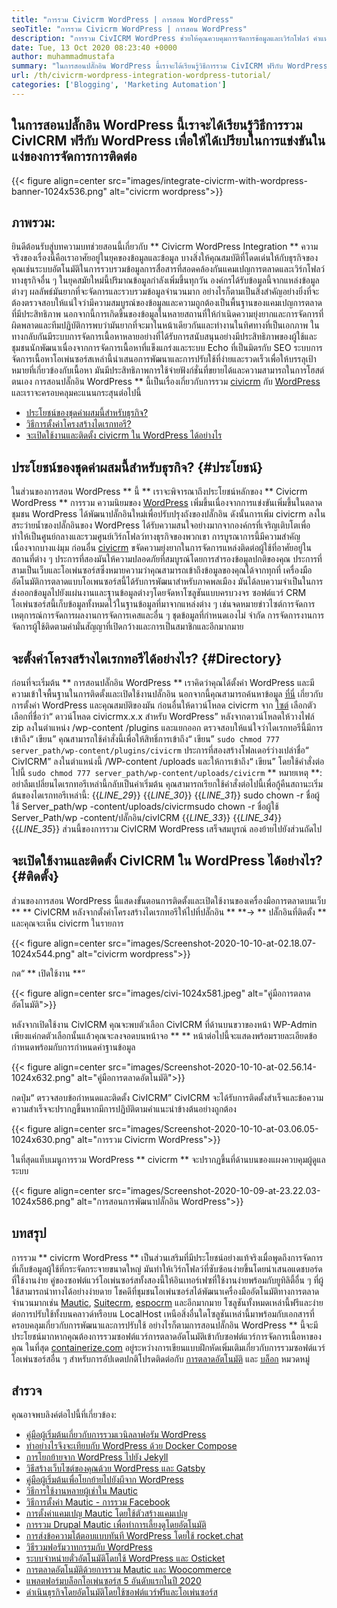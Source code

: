 ```yaml
---
title: "การรวม Civicrm WordPress | การสอน WordPress" 
seoTitle: "การรวม Civicrm WordPress | การสอน WordPress" 
description: "การรวม CivICRM WordPress ช่วยให้คุณควบคุมการจัดการข้อมูลและเวิร์กโฟลว์ คำแนะนำที่ดีที่สุดเกี่ยวกับการใช้งานที่มีประสิทธิภาพของ Civicrm โอเพนซอร์สกับ WordPress" 
date: Tue, 13 Oct 2020 08:23:40 +0000
author: muhammadmustafa
summary: "ในการสอนปลั๊กอิน WordPress นี้เราจะได้เรียนรู้วิธีการรวม CivICRM ฟรีกับ WordPress เพื่อให้ได้เปรียบในการแข่งขันในแง่ของการจัดการการติดต่อ" 
url: /th/civicrm-wordpress-integration-wordpress-tutorial/
categories: ['Blogging', 'Marketing Automation']
---
```


## ในการสอนปลั๊กอิน WordPress นี้เราจะได้เรียนรู้วิธีการรวม CivICRM ฟรีกับ WordPress เพื่อให้ได้เปรียบในการแข่งขันในแง่ของการจัดการการติดต่อ

{{< figure align=center src="images/integrate-civicrm-with-wordpress-banner-1024x536.png" alt="civicrm wordpress">}}


## ภาพรวม:
ยินดีต้อนรับสู่บทความบทช่วยสอนนี้เกี่ยวกับ ** Civicrm WordPress Integration ** ความจริงของเรื่องนี้คือเราอาศัยอยู่ในยุคของข้อมูลและข้อมูล บางสิ่งให้คุณสมบัติที่โดดเด่นให้กับธุรกิจของคุณเช่นระบบอัตโนมัติในการรวบรวมข้อมูลการสื่อสารที่สอดคล้องกันแคมเปญการตลาดและเวิร์กโฟลว์ทางธุรกิจอื่น ๆ ในยุคสมัยใหม่นี้ปริมาณข้อมูลกำลังเพิ่มขึ้นทุกวัน องค์กรได้รับข้อมูลนี้จากแหล่งข้อมูลต่างๆ ผลลัพธ์มันยากที่จะจัดการและรวบรวมข้อมูลจำนวนมาก อย่างไรก็ตามเป็นสิ่งสำคัญอย่างยิ่งที่จะต้องตรวจสอบให้แน่ใจว่ามีความสมบูรณ์ของข้อมูลและความถูกต้องเป็นพื้นฐานของแคมเปญการตลาดที่มีประสิทธิภาพ นอกจากนี้การเกิดขึ้นของข้อมูลในหลายสถานที่ให้กำเนิดความยุ่งยากและการจัดการที่ผิดพลาดและทีมปฏิบัติการพบว่ามันยากที่จะมาในหน้าเดียวกันและทำงานในทิศทางที่เป็นเอกภาพ
ในทางกลับกันมีระบบการจัดการเนื้อหาหลายอย่างที่ได้รับการสนับสนุนอย่างมีประสิทธิภาพของผู้ใช้และชุมชนนักพัฒนาเนื่องจากการจัดการเนื้อหาที่แข็งแกร่งและระบบ Echo ที่เป็นมิตรกับ SEO ระบบการจัดการเนื้อหาโอเพ่นซอร์สเหล่านี้นำเสนอการพัฒนาและการปรับใช้ที่ง่ายและรวดเร็วเพื่อให้บรรลุเป้าหมายที่เกี่ยวข้องกับเนื้อหา มันมีประสิทธิภาพการใช้จ่ายฟังก์ชั่นที่ขยายได้และความสามารถในการโฮสต์ตนเอง การสอนปลั๊กอิน WordPress ** นี้เป็นเรื่องเกี่ยวกับการรวม [civicrm][2] กับ [WordPress][3] และเราจะครอบคลุมคะแนนกระสุนต่อไปนี้
  * [ประโยชน์ของชุดค่าผสมนี้สำหรับธุรกิจ?][4]
  * [วิธีการตั้งค่าโครงสร้างไดเรกทอรี?][5]
  * [จะเปิดใช้งานและติดตั้ง civicrm ใน WordPress ได้อย่างไร][6]

## ประโยชน์ของชุดค่าผสมนี้สำหรับธุรกิจ? {#ประโยชน์}
ในส่วนของการสอน WordPress ** นี้ ** เราจะพิจารณาถึงประโยชน์หลักของ ** Civicrm WordPress ** การรวม ความนิยมของ [WordPress][3] เพิ่มขึ้นเนื่องจากการแข่งขันเพิ่มขึ้นในตลาด ชุมชน WordPress ได้พัฒนาปลั๊กอินใหม่เพื่อปรับปรุงถังของปลั๊กอิน ดังนั้นการเพิ่ม civicrm ลงในสระว่ายน้ำของปลั๊กอินของ WordPress ได้รับความสนใจอย่างมากจากองค์กรที่เจริญเติบโตเพื่อทำให้เป็นศูนย์กลางและรวมศูนย์เวิร์กโฟลว์ทางธุรกิจของพวกเขา
การบูรณาการนี้มีความสำคัญเนื่องจากบางแง่มุม ก่อนอื่น [civicrm][2] ขจัดความยุ่งยากในการจัดการแหล่งติดต่อผู้ใช้ที่อาศัยอยู่ในสถานที่ต่าง ๆ ประการที่สองมันให้ความปลอดภัยที่สมบูรณ์โดยการสำรองข้อมูลปกติของคุณ ประการที่สามเป็นเว็บและโอเพ่นซอร์สซึ่งหมายความว่าคุณสามารถเข้าถึงข้อมูลของคุณได้จากทุกที่ เครื่องมืออัตโนมัติการตลาดแบบโอเพนซอร์สนี้ได้รับการพัฒนาสำหรับภาคพลเมือง มันได้ลบความจำเป็นในการส่งออกข้อมูลไปยังแผ่นงานและฐานข้อมูลต่างๆโดยจัดหาโซลูชันแบบครบวงจร ซอฟต์แวร์ CRM โอเพ่นซอร์สนี้เก็บข้อมูลทั้งหมดไว้ในฐานข้อมูลที่มาจากแหล่งต่าง ๆ เช่นจดหมายข่าวไซต์การจัดการเหตุการณ์การจัดการผลงานการจัดการเคสและอื่น ๆ ชุดข้อมูลที่กำหนดเองไม่ จำกัด การจัดการงานการจัดการผู้ใช้ติดตามคำมั่นสัญญาที่เปิดกว้างและการเป็นสมาชิกและอีกมากมาย

## จะตั้งค่าโครงสร้างไดเรกทอรีได้อย่างไร? {#Directory}
ก่อนที่จะเริ่มต้น ** การสอนปลั๊กอิน WordPress ** เราคิดว่าคุณได้ตั้งค่า WordPress และมีความเข้าใจพื้นฐานในการติดตั้งและเปิดใช้งานปลั๊กอิน นอกจากนี้คุณสามารถค้นหาข้อมูล [ที่นี่][7] เกี่ยวกับการตั้งค่า WordPress และคุณสมบัติของมัน
ก่อนอื่นให้ดาวน์โหลด civicrm จาก [ไซต์][8] เลือกตัวเลือกที่ชื่อว่า“ ดาวน์โหลด civicrmx.x.x สำหรับ WordPress”
หลังจากดาวน์โหลดให้วางไฟล์ zip ลงในตำแหน่ง /wp-content /plugins และแยกออก ตรวจสอบให้แน่ใจว่าไดเรกทอรีนี้มีการเข้าถึง“ เขียน”
คุณสามารถใช้คำสั่งนี้เพื่อให้สิทธิ์การเข้าถึง“ เขียน” `sudo chmod 777 server_path/wp-content/plugins/civicrm`
ประการที่สองสร้างโฟลเดอร์ว่างเปล่าชื่อ“ CivICRM” ลงในตำแหน่งนี้ /WP-content /uploads และให้การเข้าถึง“ เขียน” โดยใช้คำสั่งต่อไปนี้
`sudo chmod 777 server_path/wp-content/uploads/civicrm`
** หมายเหตุ **: อย่าลืมเปลี่ยนไดเรกทอรีเหล่านี้กลับเป็นค่าเริ่มต้น คุณสามารถเรียกใช้คำสั่งต่อไปนี้เพื่อกู้คืนสถานะเริ่มต้นของไดเรกทอรีเหล่านี้:
{{_LINE_29_}}
{{_LINE_30_}}
{{_LINE_31_}}
      sudo chown -r ชื่อผู้ใช้ Server_path/wp -content/uploads/civicrmsudo chown -r ชื่อผู้ใช้ Server_Path/wp -content/ปลั๊กอิน/civICRM
{{_LINE_33_}}
{{_LINE_34_}}
{{_LINE_35_}}
ส่วนนี้ของการรวม CivICRM WordPress เสร็จสมบูรณ์ ลองย้ายไปยังส่วนถัดไป

## จะเปิดใช้งานและติดตั้ง CivICRM ใน WordPress ได้อย่างไร? {#ติดตั้ง}
ส่วนของการสอน WordPress นี้แสดงขั้นตอนการติดตั้งและเปิดใช้งานของเครื่องมือการตลาดบนเว็บ ** ** CivICRM หลังจากตั้งค่าโครงสร้างไดเรกทอรีให้ไปที่ปลั๊กอิน ** **-> ** ปลั๊กอินที่ติดตั้ง ** และคุณจะเห็น civicrm ในรายการ

{{< figure align=center src="images/Screenshot-2020-10-10-at-02.18.07-1024x544.png" alt="civicrm wordpress">}}

กด“ ** เปิดใช้งาน **“

{{< figure align=center src="images/civi-1024x581.jpeg" alt="คู่มือการตลาดอัตโนมัติ">}}

หลังจากเปิดใช้งาน CivICRM คุณจะพบตัวเลือก CivICRM ที่ด้านบนขวาของหน้า WP-Admin เพียงแค่กดตัวเลือกนั้นแล้วคุณจะลงจอดบนหน้าจอ ** **
หน้าต่อไปนี้จะแสดงพร้อมรายละเอียดข้อกำหนดพร้อมกับการกำหนดค่าฐานข้อมูล

{{< figure align=center src="images/Screenshot-2020-10-10-at-02.56.14-1024x632.png" alt="คู่มือการตลาดอัตโนมัติ">}}

กดปุ่ม“ ตรวจสอบข้อกำหนดและติดตั้ง CivICRM” CivICRM จะได้รับการติดตั้งสำเร็จและข้อความความสำเร็จจะปรากฏขึ้นหากมีการปฏิบัติตามคำแนะนำข้างต้นอย่างถูกต้อง

{{< figure align=center src="images/Screenshot-2020-10-10-at-03.06.05-1024x630.png" alt="การรวม Civicrm WordPress">}}

ในที่สุดแท็บเมนูการรวม WordPress ** civicrm ** จะปรากฏขึ้นที่ด้านบนของแผงควบคุมผู้ดูแลระบบ

{{< figure align=center src="images/Screenshot-2020-10-09-at-23.22.03-1024x586.png" alt="การสอนการพัฒนาปลั๊กอิน WordPress">}}


## บทสรุป
การรวม ** civicrm WordPress ** เป็นส่วนเสริมที่มีประโยชน์อย่างแท้จริงเมื่อพูดถึงการจัดการที่เก็บข้อมูลผู้ใช้ที่กระจัดกระจายขนาดใหญ่ มันทำให้เวิร์กโฟลว์ที่ซับซ้อนง่ายขึ้นโดยนำเสนอแดชบอร์ดที่ใช้งานง่าย คู่ของซอฟต์แวร์โอเพ่นซอร์สทั้งสองนี้ให้อินเทอร์เฟซที่ใช้งานง่ายพร้อมกับยูทิลิตี้อื่น ๆ ที่ผู้ใช้สามารถนำทางได้อย่างง่ายดาย โชคดีที่ชุมชนโอเพ่นซอร์สได้พัฒนาเครื่องมืออัตโนมัติทางการตลาดจำนวนมากเช่น [Mautic][9], [Suitecrm][10], [espocrm][11] และอีกมากมาย โซลูชันทั้งหมดเหล่านี้ฟรีและง่ายต่อการปรับใช้ทั้งบนคลาวด์หรือบน LocalHost เหนือสิ่งอื่นใดโซลูชันเหล่านี้มาพร้อมกับเอกสารที่ครอบคลุมเกี่ยวกับการพัฒนาและการปรับใช้ อย่างไรก็ตามการสอนปลั๊กอิน WordPress ** นี้จะมีประโยชน์มากหากคุณต้องการรวมซอฟต์แวร์การตลาดอัตโนมัติเข้ากับซอฟต์แวร์การจัดการเนื้อหาของคุณ
ในที่สุด [containerize.com][12] อยู่ระหว่างการเขียนแบบฝึกหัดเพิ่มเติมเกี่ยวกับการรวมซอฟต์แวร์โอเพ่นซอร์สอื่น ๆ สำหรับการอัปเดตปกติโปรดติดต่อกับ [การตลาดอัตโนมัติ][1] และ [บล็อก][13] หมวดหมู่

## สำรวจ
คุณอาจพบลิงค์ต่อไปนี้ที่เกี่ยวข้อง:
  * [คู่มือผู้เริ่มต้นเกี่ยวกับการรวมเวนิลลาฟอรัม WordPress][14]
  * [ทำอย่างไรจึงจะเทียบกับ WordPress ด้วย Docker Compose][15]
  * [การโยกย้ายจาก WordPress ไปยัง Jekyll][16]
  * [วิธีสร้างเว็บไซต์ของคุณด้วย WordPress และ Gatsby][17]
  * [คู่มือผู้เริ่มต้นเพื่อโยกย้ายไปยังผีจาก WordPress][18]
  * [วิธีการใช้งานหลายผู้เช่าใน Mautic][19]
  * [วิธีการตั้งค่า Mautic - การรวม Facebook][20]
  * [การตั้งค่าแคมเปญ Mautic โดยใช้ตัวสร้างแคมเปญ][21]
  * [การรวม Drupal Mautic เพื่อทำการเลี้ยงดูโดยอัตโนมัติ][22]
  * [การส่งข้อความโต้ตอบแบบทันที WordPress โดยใช้ rocket.chat][23]
  * [วิธีรวมฟอรัมวาทกรรมกับ WordPress][24]
  * [ระบบจำหน่ายตั๋วอัตโนมัติโดยใช้ WordPress และ Osticket][25]
  * [การตลาดอัตโนมัติด้วยการรวม Mautic และ Woocommerce][26]
  * [แพลตฟอร์มบล็อกโอเพ่นซอร์ส 5 อันดับแรกในปี 2020][27]
  * [ดำเนินธุรกิจโดยอัตโนมัติโดยใช้ซอฟต์แวร์ฟรีและโอเพ่นซอร์ส][28]

  
[1]: https://products.containerize.com/marketing-automation
[2]: https://products.containerize.com/marketing-automation/civicrm
[3]: https://products.containerize.com/blogging/wordpress
[4]: #benefits
[5]: #directory
[6]: #install
[7]: https://products.containerize.com/blogging/wordpress/
[8]: https://civicrm.org/download
[9]: https://products.containerize.com/marketing-automation/mautic/
[10]: https://products.containerize.com/marketing-automation/suitecrm/
[11]: https://products.containerize.com/marketing-automation/espocrm/
[12]: https://href.li/?https://www.containerize.com/
[13]: https://products.containerize.com/blogging
[14]: https://blog.containerize.com/blogging/how-to-a-install-plugin-in-wordpress-vanilla-forum/
[15]: https://blog.containerize.com/blogging/how-to-dockerize-wordpress-docker-wordpress/
[16]: https://blog.containerize.com/blogging/quick-guide-on-how-to-migrate-from-wordpress-to-jekyll/
[17]: https://blog.containerize.com/blogging/how-does-gatsby-integrate-with-wordpress-gatsby-wordpress/
[18]:https://blog.containerize.com/blogging/a-guide-to-migrate-from-wordpress-to-ghost-ghost-wordpress/
[19]: https://blog.containerize.com/marketing-automation/how-to-implement-multi-tenancy-in-mautic/
[20]: https://blog.containerize.com/marketing-automation/how-to-setup-mautic-facebook-integration/
[21]: https://blog.containerize.com/marketing-automation/how-to-setup-marketing-campaigns-using-mautic-campaign-builder/
[22]: https://blog.containerize.com/content-management/drupal-tutorial-automate-lead-growth-with-drupal-mautic/
[23]: https://blog.containerize.com/blogging/instantly-communicate-with-customers-using-wordpress-and-rocket-chat/
[24]: https://blog.containerize.com/blogging/how-to-integrate-discourse-forum-with-wordpress/
[25]: https://blog.containerize.com/blogging/automate-ticketing-system-using-wordpress-and-osticket/
[26]: https://blog.containerize.com/blogging/marketing-automation-using-mautic-and-wordpress-woocommerce/
[27]: https://blog.containerize.com/2020/10/07/top-5-open-source-blogging-platform-in-2020/
[28]: https://blog.containerize.com/blogging/automate-business-operations-using-open-source-software/
